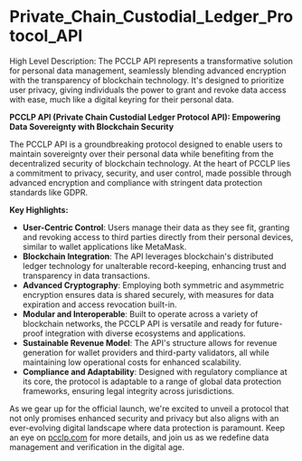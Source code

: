 # Private_Chain_Custodial_Ledger_Protocol_API
High Level Description:
The PCCLP API represents a transformative solution for personal data management, seamlessly blending advanced encryption with the transparency of blockchain technology. It's designed to prioritize user privacy, giving individuals the power to grant and revoke data access with ease, much like a digital keyring for their personal data.


**PCCLP API (Private Chain Custodial Ledger Protocol API): Empowering Data Sovereignty with Blockchain Security**

The PCCLP API is a groundbreaking protocol designed to enable users to maintain sovereignty over their personal data while benefiting from the decentralized security of blockchain technology. At the heart of PCCLP lies a commitment to privacy, security, and user control, made possible through advanced encryption and compliance with stringent data protection standards like GDPR.

**Key Highlights:**
- **User-Centric Control**: Users manage their data as they see fit, granting and revoking access to third parties directly from their personal devices, similar to wallet applications like MetaMask.
- **Blockchain Integration**: The API leverages blockchain's distributed ledger technology for unalterable record-keeping, enhancing trust and transparency in data transactions.
- **Advanced Cryptography**: Employing both symmetric and asymmetric encryption ensures data is shared securely, with measures for data expiration and access revocation built-in.
- **Modular and Interoperable**: Built to operate across a variety of blockchain networks, the PCCLP API is versatile and ready for future-proof integration with diverse ecosystems and applications.
- **Sustainable Revenue Model**: The API's structure allows for revenue generation for wallet providers and third-party validators, all while maintaining low operational costs for enhanced scalability.
- **Compliance and Adaptability**: Designed with regulatory compliance at its core, the protocol is adaptable to a range of global data protection frameworks, ensuring legal integrity across jurisdictions.

As we gear up for the official launch, we're excited to unveil a protocol that not only promises enhanced security and privacy but also aligns with an ever-evolving digital landscape where data protection is paramount. Keep an eye on [pcclp.com](https://pcclp.com) for more details, and join us as we redefine data management and verification in the digital age.

